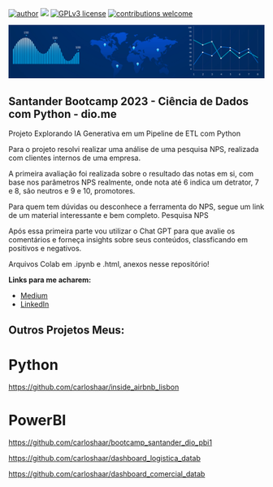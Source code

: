 [![author](https://img.shields.io/badge/author-CarlosHaar-green.svg)](https://www.linkedin.com/in/carloshaar/) [![](https://img.shields.io/badge/python-3.7+-blue.svg)](https://www.python.org/downloads/release/python-365/) [![GPLv3 license](https://img.shields.io/badge/License-GPLv3-blue.svg)](http://perso.crans.org/besson/LICENSE.html) [![contributions welcome](https://img.shields.io/badge/contributions-welcome-yellow.svg?style=flat)](https://github.com/carloshaar/portfolio/issues)

<p align="center">
  <img src="banner_new.png" alt="Designed by Freepik">
</p>

## Santander Bootcamp 2023 - Ciência de Dados com Python - dio.me

Projeto Explorando IA Generativa em um Pipeline de ETL com Python

Para o projeto resolvi realizar uma análise de uma pesquisa NPS, realizada com clientes internos de uma empresa.

A primeira avaliação foi realizada sobre o resultado das notas em si, com base nos parâmetros NPS realmente, onde nota até 6 indica um detrator, 7 e 8, são neutros e 9 e 10, promotores.

Para quem tem dúvidas ou desconhece a ferramenta do NPS, segue um link de um material interessante e bem completo. Pesquisa NPS

Após essa primeira parte vou utilizar o Chat GPT para que avalie os comentários e forneça insights sobre seus conteúdos, classficando em positivos e negativos.

Arquivos Colab em .ipynb e .html, anexos nesse repositório!

**Links para me acharem:**
* [Medium](https://medium.com/@carloshaar)
* [LinkedIn](https://www.linkedin.com/in/carloshaar/)


## Outros Projetos Meus:
# Python
https://github.com/carloshaar/inside_airbnb_lisbon

# PowerBI
https://github.com/carloshaar/bootcamp_santander_dio_pbi1

https://github.com/carloshaar/dashboard_logistica_datab

https://github.com/carloshaar/dashboard_comercial_datab
